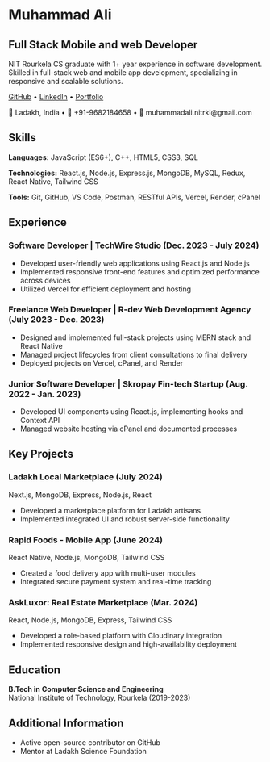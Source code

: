 <div >
  <h1 >Muhammad Ali</h1>
  <h2>Full Stack Mobile and web Developer</h2>
  <p>NIT Rourkela CS graduate with 1+ year experience in software development. Skilled in full-stack web and mobile app development, specializing in responsive and scalable solutions.</p>
  <p>
    <a href="https://github.com/ali-mandela">GitHub</a> •
    <a href="https://www.linkedin.com/in/muhammadali/">LinkedIn</a> •
    <a href="https://mandelaali.onrender.com/">Portfolio</a>
  </p>
  <p>📍 Ladakh, India • 📱 +91-9682184658 • 📧 muhammadali.nitrkl@gmail.com</p>
</div>

<div>
  <h2>Skills</h2>
  <p><strong>Languages:</strong> JavaScript (ES6+), C++, HTML5, CSS3, SQL</p>
  <p><strong>Technologies:</strong> React.js, Node.js, Express.js, MongoDB, MySQL, Redux, React Native, Tailwind CSS</p>
  <p><strong>Tools:</strong> Git, GitHub, VS Code, Postman, RESTful APIs, Vercel, Render, cPanel</p>
</div>

<div>
  <h2>Experience</h2>
  <h3>Software Developer | TechWire Studio (Dec. 2023 - July 2024)</h3>
  <ul>
    <li>Developed user-friendly web applications using React.js and Node.js</li>
    <li>Implemented responsive front-end features and optimized performance across devices</li>
    <li>Utilized Vercel for efficient deployment and hosting</li>
  </ul>

  <h3>Freelance Web Developer | R-dev Web Development Agency (July 2023 - Dec. 2023)</h3>
  <ul>
    <li>Designed and implemented full-stack projects using MERN stack and React Native</li>
    <li>Managed project lifecycles from client consultations to final delivery</li>
    <li>Deployed projects on Vercel, cPanel, and Render</li>
  </ul>

  <h3>Junior Software Developer | Skropay Fin-tech Startup (Aug. 2022 - Jan. 2023)</h3>
  <ul>
    <li>Developed UI components using React.js, implementing hooks and Context API</li>
    <li>Managed website hosting via cPanel and documented processes</li>
  </ul>
</div>

<div>
  <h2>Key Projects</h2>
  <h3>Ladakh Local Marketplace (July 2024)</h3>
  <p>Next.js, MongoDB, Express, Node.js, React</p>
  <ul>
    <li>Developed a marketplace platform for Ladakh artisans</li>
    <li>Implemented integrated UI and robust server-side functionality</li>
  </ul>

  <h3>Rapid Foods - Mobile App (June 2024)</h3>
  <p>React Native, Node.js, MongoDB, Tailwind CSS</p>
  <ul>
    <li>Created a food delivery app with multi-user modules</li>
    <li>Integrated secure payment system and real-time tracking</li>
  </ul>

  <h3>AskLuxor: Real Estate Marketplace (Mar. 2024)</h3>
  <p>React, Node.js, MongoDB, Express, Tailwind CSS</p>
  <ul>
    <li>Developed a role-based platform with Cloudinary integration</li>
    <li>Implemented responsive design and high-availability deployment</li>
  </ul>
</div>

<div>
  <h2>Education</h2>
  <p><strong>B.Tech in Computer Science and Engineering</strong><br>
  National Institute of Technology, Rourkela (2019-2023)</p>
</div>

<div>
  <h2>Additional Information</h2>
  <ul>
    <li>Active open-source contributor on GitHub</li>
    <li>Mentor at Ladakh Science Foundation</li>
  </ul>
</div>

